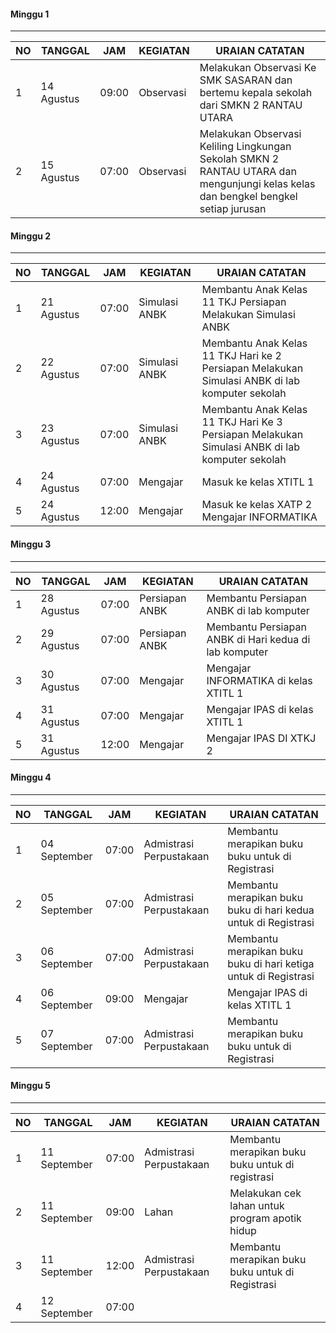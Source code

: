 #### Minggu 1
___

| NO | TANGGAL | JAM | KEGIATAN | URAIAN CATATAN |
| --- | --- | --- | --- | --- |
| 1 | 14 Agustus | 09:00 | Observasi | Melakukan Observasi Ke SMK SASARAN dan bertemu kepala sekolah dari SMKN 2 RANTAU UTARA |
| 2 | 15 Agustus | 07:00 | Observasi | Melakukan Observasi Keliling Lingkungan Sekolah SMKN 2 RANTAU UTARA dan mengunjungi kelas kelas dan bengkel bengkel setiap jurusan |

#### Minggu 2
___

| NO | TANGGAL | JAM | KEGIATAN | URAIAN CATATAN |
| --- | --- | --- | --- | --- |
| 1 | 21 Agustus | 07:00 | Simulasi ANBK | Membantu Anak Kelas 11 TKJ Persiapan Melakukan Simulasi ANBK |
| 2 | 22 Agustus | 07:00 | Simulasi ANBK | Membantu Anak Kelas 11 TKJ Hari ke 2 Persiapan Melakukan Simulasi ANBK di lab komputer sekolah |
| 3 | 23 Agustus | 07:00 | Simulasi ANBK | Membantu Anak Kelas 11 TKJ Hari Ke 3 Persiapan Melakukan Simulasi ANBK di lab komputer sekolah |
| 4 | 24 Agustus | 07:00 | Mengajar | Masuk ke kelas XTITL 1|
| 5 | 24 Agustus | 12:00 | Mengajar | Masuk ke kelas XATP 2 Mengajar INFORMATIKA |

#### Minggu 3
___

| NO | TANGGAL | JAM | KEGIATAN | URAIAN CATATAN |
| --- | --- | --- | --- | --- |
| 1 | 28 Agustus | 07:00 | Persiapan ANBK | Membantu Persiapan ANBK di lab komputer |
| 2 | 29 Agustus | 07:00 | Persiapan ANBK | Membantu Persiapan ANBK di Hari kedua di lab komputer |
| 3 | 30 Agustus | 07:00 | Mengajar | Mengajar INFORMATIKA di kelas XTITL 1 |
| 4 | 31 Agustus | 07:00 | Mengajar | Mengajar IPAS di kelas XTITL 1|
| 5 | 31 Agustus | 12:00 | Mengajar | Mengajar IPAS DI XTKJ 2 |

#### Minggu 4
___

| NO | TANGGAL | JAM | KEGIATAN | URAIAN CATATAN |
| --- | --- | --- | --- | --- |
| 1 | 04 September | 07:00 | Admistrasi Perpustakaan | Membantu merapikan buku buku untuk di Registrasi |
| 2 | 05 September | 07:00 | Admistrasi Perpustakaan | Membantu merapikan buku buku di hari kedua untuk di Registrasi |
| 3 | 06 September | 07:00 | Admistrasi Perpustakaan | Membantu merapikan buku buku di hari ketiga untuk di Registrasi |
| 4 | 06 September | 09:00 | Mengajar | Mengajar IPAS di kelas XTITL 1 |
| 5 | 07 September | 07:00 | Admistrasi Perpustakaan | Membantu merapikan buku buku untuk di Registrasi |

#### Minggu 5
___
| NO | TANGGAL | JAM | KEGIATAN | URAIAN CATATAN |
| --- | --- | --- | --- | --- |
| 1 | 11 September | 07:00 | Admistrasi Perpustakaan | Membantu merapikan buku buku untuk di registrasi |
| 2 | 11 September | 09:00 | Lahan | Melakukan cek lahan untuk program apotik hidup |
| 3 | 11 September | 12:00 | Admistrasi Perpustakaan | Membantu merapikan buku buku untuk di Registrasi |
| 4 | 12 September | 07:00 | 
